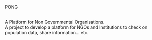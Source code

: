 PONG

<br> A Platform for Non Governmental Organisations.<br/>
A project to develop a platform for NGOs and Institutions to check on population data, share information... etc.

